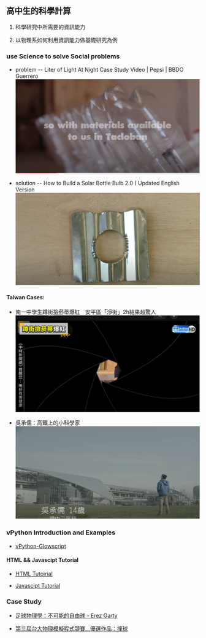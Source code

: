 ##   高中生的科學計算

1. 科學研究中所需要的資訊能力

2. 以物理系如何利用資訊能力做基礎研究為例

### use Science to solve Social problems 

- problem -- Liter of Light At Night Case Study Video | Pepsi | BBDO Guerrero[![Watch the video](./images/Liter_of_Light_p1.png)](https://www.youtube.com/watch?v=d6wVOCmw3_o&t=24s)

- solution -- How to Build a Solar Bottle Bulb 2.0 ( Updated English Version[![Watch the video](./images/Liter_of_Light_p2.png)](https://www.youtube.com/watch?v=rYTIYUUK70I&t=57s)

#### Taiwan Cases: 

- 南一中學生蹲街撿菸蒂爆紅　安平區「淨街」2h結果超驚人 [![Watch the video](./images/h_science_p3.png)](https://www.youtube.com/watch?v=vwCzIymtwv8)

- 吳承儒：高鐵上的小科學家[![Watch the video](./images/h_science_p4.png)](https://www.youtube.com/watch?v=hZyq5Mcvrec)




### vPython Introduction and Examples 

- [vPython-Glowscript](https://www.glowscript.org/)

#### HTML && Javascipt Tutorial  

- [HTML Tutoirial](https://www.w3schools.com/html/default.asp)

- [Javascipt Tutorial](https://www.w3schools.com/js/)
 

### Case Study

- [足球物理學：不可能的自由球 - Erez Garty](https://www.youtube.com/watch?v=m57cimnJ7fc)

- [第三屆台大物理模擬程式競賽__優選作品：撞球](https://www.youtube.com/watch?v=F-bvkL5kEdk)
